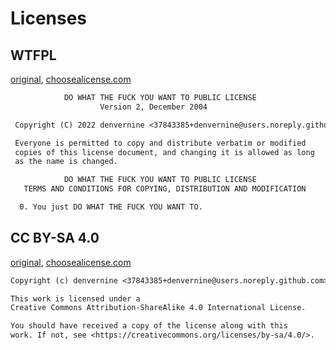 # Licenses

## WTFPL

[original](http://www.wtfpl.net/about/), [choosealicense.com](https://choosealicense.com/licenses/wtfpl/)

```txt
            DO WHAT THE FUCK YOU WANT TO PUBLIC LICENSE
                    Version 2, December 2004

 Copyright (C) 2022 denvernine <37843385+denvernine@users.noreply.github.com>

 Everyone is permitted to copy and distribute verbatim or modified
 copies of this license document, and changing it is allowed as long
 as the name is changed.

            DO WHAT THE FUCK YOU WANT TO PUBLIC LICENSE
   TERMS AND CONDITIONS FOR COPYING, DISTRIBUTION AND MODIFICATION

  0. You just DO WHAT THE FUCK YOU WANT TO.
```

## CC BY-SA 4.0

[original](https://creativecommons.org/2014/01/07/plaintext-versions-of-creative-commons-4-0-licenses/), [choosealicense.com](https://choosealicense.com/licenses/cc-by-sa-4.0/)

```txt
Copyright (c) denvernine <37843385+denvernine@users.noreply.github.com>

This work is licensed under a
Creative Commons Attribution-ShareAlike 4.0 International License.

You should have received a copy of the license along with this
work. If not, see <https://creativecommons.org/licenses/by-sa/4.0/>.
```

